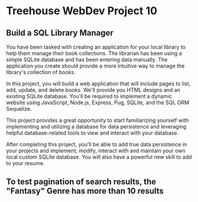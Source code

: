 # Treehouse WebDev Project 10
## Build a SQL Library Manager

You have been tasked with creating an application for your local library to help them manage their book collections. The librarian has been using a simple SQLite database and has been entering data manually. The application you create should provide a more intuitive way to manage the library's collection of books.

In this project, you will build a web application that will include pages to list, add, update, and delete books. We'll provide you HTML designs and an existing SQLite database. You'll be required to implement a dynamic website using JavaScript, Node.js, Express, Pug, SQLite, and the SQL ORM Sequelize.

This project provides a great opportunity to start familiarizing yourself with implementing and utilizing a database for data persistence and leveraging helpful database-related tools to view and interact with your database.

After completing this project, you'll be able to add true data persistence in your projects and implement, modify, interact with and maintain your own local custom SQLite database. You will also have a powerful new skill to add to your resume.

## To test pagination of search results, the "Fantasy" Genre has more than 10 results
